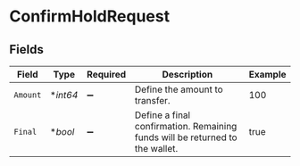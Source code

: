 # ConfirmHoldRequest


## Fields

| Field                                                                        | Type                                                                         | Required                                                                     | Description                                                                  | Example                                                                      |
| ---------------------------------------------------------------------------- | ---------------------------------------------------------------------------- | ---------------------------------------------------------------------------- | ---------------------------------------------------------------------------- | ---------------------------------------------------------------------------- |
| `Amount`                                                                     | **int64*                                                                     | :heavy_minus_sign:                                                           | Define the amount to transfer.                                               | 100                                                                          |
| `Final`                                                                      | **bool*                                                                      | :heavy_minus_sign:                                                           | Define a final confirmation. Remaining funds will be returned to the wallet. | true                                                                         |